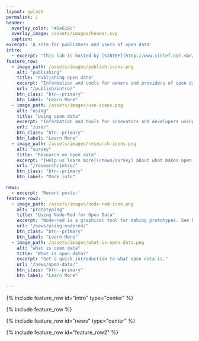 ```yaml
---
layout: splash
permalink: /
header:
  overlay_color: "#5e616c"
  overlay_image: /assets/images/header.svg
  caption:
excerpt: 'A site for publishers and users of open data'
intro: 
  - excerpt: "This lab is hosted by [SINTEF](http://www.sintef.no).<br/>The purpose of the lab is to experiment with support and tools for overcoming barriers to publication and use of open data. We would like to test the lab in collaboration with hackatons and other initiatives for use of (open) data."
feature_row:
  - image_path: /assets/images/publish-icons.png
    alt: "publishing"
    title: "Publishing open data"
    excerpt: "Information and tools for owners and providers of open data."
    url: "/publish/intro/"
    btn_class: "btn--primary"
    btn_label: "Learn More"
  - image_path: /assets/images/use-icons.png
    alt: "using"
    title: "Using open data"
    excerpt: "Information and tools for innovators and developers using open data."
    url: "/use/"
    btn_class: "btn--primary"
    btn_label: "Learn More"
  - image_path: /assets/images/research-icons.png
    alt: "survey"
    title: "Research on open data"
    excerpt: "[Help us learn more](/news/survey) about what makes open data easy or difficult to use, and learn more about our research."
    url: "/research/intro/"
    btn_class: "btn--primary"
    btn_label: "More info"

news: 
  - excerpt: 'Recent posts:'
feature_row2:
  - image_path: /assets/images/node-red-icon.png
    alt: "prototyping"
    title: "Using Node-Red for Open Data"
    excerpt: "Node-red is a graphical tool for making prototypes. See how you can use the tool to connect to SBanken and more."
    url: "/news/using-nodered/"
    btn_class: "btn--primary"
    btn_label: "Learn More"
  - image_path: /assets/images/what-is-open-data.png
    alt: "what is open data"
    title: "What is open data?"
    excerpt: "Get a quick introduction to what open data is."
    url: "/news/open-data/"
    btn_class: "btn--primary"
    btn_label: "Learn More"
    
---
```


{% include feature_row id="intro" type="center" %}

{% include feature_row %}

{% include feature_row id="news" type="center" %}

{% include feature_row id="feature_row2" %}